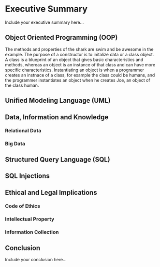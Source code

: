# Executive Summary
Include your executive summary here...


## Object Oriented Programming (OOP)
The methods and properties of the shark are swim and be awesome in the example. The purpose of a constructor is to initalize data or a class object. A class is a blueprint of an object that gives basic characteristics and methods, whereas an object is an instance of that class and can have more specific characteristics. Instantiating an object is when a programmer creates an instnace of a class, for example the class could be humans, and the programmer instantiates an object when he creates Joe, an object of the class human.

## Unified Modeling Language (UML)


## Data, Information and Knowledge
### Relational Data
### Big Data


## Structured Query Language (SQL)


## SQL Injections


## Ethical and Legal Implications
### Code of Ethics
### Intellectual Property
### Information Collection


## Conclusion
Include your conclusion here...
